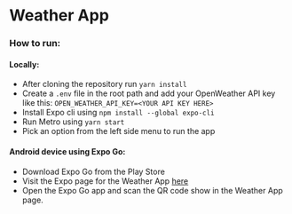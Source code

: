 # Weather App

### How to run:

#### Locally:

* After cloning the repository run `yarn install`
* Create a `.env` file in the root path and add your OpenWeather API key like this: `OPEN_WEATHER_API_KEY=<YOUR API KEY HERE>`
* Install Expo cli using `npm install --global expo-cli`
* Run Metro using `yarn start`
* Pick an option from the left side menu to run the app

#### Android device using Expo Go:

* Download Expo Go from the Play Store
* Visit the Expo page for the Weather App [here](https://expo.dev/@rmznadir/weather-app)
* Open the Expo Go app and scan the QR code show in the Weather App page.
